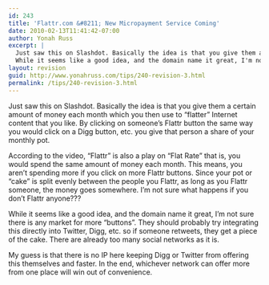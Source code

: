 ```yaml
---
id: 243
title: 'Flattr.com &#8211; New Micropayment Service Coming'
date: 2010-02-13T11:41:42-07:00
author: Yonah Russ
excerpt: |
  Just saw this on Slashdot. Basically the idea is that you give them a certain amount of money each month which you then use to "flatter" Internet content that you like...
  While it seems like a good idea, and the domain name it great, I'm not sure there is any market for more "buttons". They should probably try integrating this directly into Twitter, Digg, etc. so if someone retweets, they get a piece of the cake. There are already too many social networks as it is.
layout: revision
guid: http://www.yonahruss.com/tips/240-revision-3.html
permalink: /tips/240-revision-3.html
---
```

Just saw this on Slashdot. Basically the idea is that you give them a certain amount of money each month which you then use to &#8220;flatter&#8221; Internet content that you like. By clicking on someone&#8217;s Flattr button the same way you would click on a Digg button, etc. you give that person a share of your monthly pot. 

According to the video, &#8220;Flattr&#8221; is also a play on &#8220;Flat Rate&#8221; that is, you would spend the same amount of money each month. This means, you aren&#8217;t spending more if you click on more Flattr buttons. Since your pot or &#8220;cake&#8221; is split evenly between the people you Flattr, as long as you Flattr someone, the money goes somewhere. I&#8217;m not sure what happens if you don&#8217;t Flattr anyone???

While it seems like a good idea, and the domain name it great, I&#8217;m not sure there is any market for more &#8220;buttons&#8221;. They should probably try integrating this directly into Twitter, Digg, etc. so if someone retweets, they get a piece of the cake. There are already too many social networks as it is.

My guess is that there is no IP here keeping Digg or Twitter from offering this themselves and faster. In the end, whichever network can offer more from one place will win out of convenience.